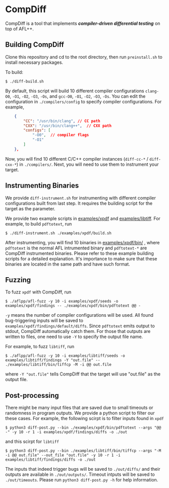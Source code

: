 # CompDiff
CompDiff is a tool that implements ***compiler-driven differential testing*** on top of AFL++.

## Building CompDiff

Clone this repository and cd to the root directory, then run `preinstall.sh` to install necessary packages.

To build:
```shell
$ ./diff-build.sh
```
By default, this script will build 10 different compiler configurations `clang-O0`, `-O1`, `-O2`, `-O3`, `-Os`, and `gcc-O0`, `-O1`, `-O2`, `-O3`, `-Os`. You can edit the configuration in `./compilers/config` to specify compiler configurations. For example,
```json
    {
        "CC": "/usr/bin/clang", // CC path
        "CXX": "/usr/bin/clang++",  // CXX path
        "configs": [
            "-O0",  // compiler flags
            "-O1"
        ]
    },
```
Now, you will find 10 different C/C++ compiler instances (`diff-cc-*` / `diff-cxx-*`) in `./compilers/`. Next, you will need to use them to instrument your target.

## Instrumenting Binaries
We provide `diff-instrument.sh` for instrumenting with different compiler configurations built from last step.
It requires the building script for the target as the parameter.

We provide two example scripts in [examples/xpdf](examples/xpdf)  and [examples/libtiff](examples/libtiff). For example, to build `pdftotext`, run
```
$ ./diff-instrument.sh ./examples/xpdf/build.sh
```
After instrumenting, you will find 10 binaries in [examples/xpdf/bin/](examples/xpdf/bin)  , where `pdftotext` is the normal AFL intrumented binary and `pdftotext-*` are CompDiff instrumented binaries.
Please refer to these example building scripts for a detailed explanation.
It's importance to make sure that these binaries are located in the same path and have such format.


## Fuzzing
To fuzz `xpdf` with CompDiff, run
```
$ ./aflpp/afl-fuzz -y 10 -i examples/xpdf/seeds -o examples/xpdf/findings -- ./examples/xpdf/bin/pdftotext @@ -
```
`-y` means the number of compiler configurations will be used. All found bug-triggering inputs will be saved to `examples/xpdf/findings/default/diffs`.
Since `pdftotext` emits output to stdout, CompDiff automatically catch them. For those that outputs are written to files, one need to use `-Y` to specify the output file name.

For example, to fuzz `libtiff`, run
```
$ ./aflpp/afl-fuzz -y 10 -i examples/libtiff/seeds -o examples/libtiff/findings -Y "out.file" -- ./examples/libtiff/bin/tiffcp -M -i @@ out.file
```
where `-Y "out.file"` tells CompDiff that the target will use "out.file" as the output file.

## Post-processing
There might be many input files that are saved due to small timeouts or randomness in program outputs.
We provide a python script to filter our these cases.
For example, the following scirpt is to filter inputs found in `xpdf`
```
$ python3 diff-post.py --bin ./examples/xpdf/bin/pdftotext --args "@@ -" -y 10 -r 1 -i examples/xpdf/findings/diffs -o ./out
```

and this scirpt for `libtiff`
```
$ python3 diff-post.py --bin ./examples/libtiff/bin/tiffcp --args "-M -i @@ out.file" --out_file "out.file" -y 10 -r 1 -i examples/libtiff/findings/diffs -o ./out
```
The inputs that indeed trigger bugs will be saved to `./out/diffs/` and their outputs are available in `./out/outputs/`. Timeout intputs will be saved to `./out/timeouts`.
Please run `python3 diff-post.py -h` for help information.

